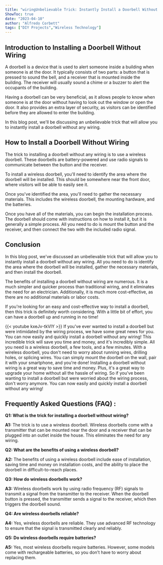 ```yaml
---
title: "wiringUnbelievable Trick: Instantly Install a Doorbell Without Any Wiring!"
ShowToc: true 
date: "2023-04-10"
author: "Alfredo Corbett" 
tags: ["DIY Projects","Wireless Technology"]
---
```

## Introduction to Installing a Doorbell Without Wiring

A doorbell is a device that is used to alert someone inside a building when someone is at the door. It typically consists of two parts: a button that is pressed to sound the bell, and a receiver that is mounted inside the building. The receiver will usually sound a chime or a buzzer to alert the occupants of the building. 

Having a doorbell can be very beneficial, as it allows people to know when someone is at the door without having to look out the window or open the door. It also provides an extra layer of security, as visitors can be identified before they are allowed to enter the building. 

In this blog post, we'll be discussing an unbelievable trick that will allow you to instantly install a doorbell without any wiring. 

## How to Install a Doorbell Without Wiring

The trick to installing a doorbell without any wiring is to use a wireless doorbell. These doorbells are battery-powered and use radio signals to communicate between the button and the receiver. 

To install a wireless doorbell, you'll need to identify the area where the doorbell will be installed. This should be somewhere near the front door, where visitors will be able to easily see it.

Once you've identified the area, you'll need to gather the necessary materials. This includes the wireless doorbell, the mounting hardware, and the batteries. 

Once you have all of the materials, you can begin the installation process. The doorbell should come with instructions on how to install it, but it is generally a simple process. All you need to do is mount the button and the receiver, and then connect the two with the included radio signal. 

## Conclusion

In this blog post, we've discussed an unbelievable trick that will allow you to instantly install a doorbell without any wiring. All you need to do is identify the area where the doorbell will be installed, gather the necessary materials, and then install the doorbell. 

The benefits of installing a doorbell without wiring are numerous. It is a much simpler and quicker process than traditional wiring, and it eliminates the need for an electrician. Additionally, it is much more cost-effective, as there are no additional materials or labor costs. 

If you're looking for an easy and cost-effective way to install a doorbell, then this trick is definitely worth considering. With a little bit of effort, you can have a doorbell up and running in no time!

{{< youtube kxeJv-tkVlY >}} 
If you've ever wanted to install a doorbell but were intimidated by the wiring process, we have some great news for you. You can now easily and quickly install a doorbell without any wiring! This incredible trick will save you time and money, and it's incredibly simple. All you need is a wireless doorbell, a few tools, and a few minutes. With a wireless doorbell, you don't need to worry about running wires, drilling holes, or splicing wires. You can simply mount the doorbell on the wall, pair it with your smartphone, and you're done! Installing a doorbell without wiring is a great way to save time and money. Plus, it's a great way to upgrade your home without all the hassle of wiring. So if you've been wanting to install a doorbell but were worried about the wiring process, don't worry anymore. You can now easily and quickly install a doorbell without any wiring!

## Frequently Asked Questions (FAQ) :
**Q1: What is the trick for installing a doorbell without wiring?**

**A1:** The trick is to use a wireless doorbell. Wireless doorbells come with a transmitter that can be mounted near the door and a receiver that can be plugged into an outlet inside the house. This eliminates the need for any wiring.

**Q2: What are the benefits of using a wireless doorbell?**

**A2:** The benefits of using a wireless doorbell include ease of installation, saving time and money on installation costs, and the ability to place the doorbell in difficult-to-reach places.

**Q3: How do wireless doorbells work?**

**A3:** Wireless doorbells work by using radio frequency (RF) signals to transmit a signal from the transmitter to the receiver. When the doorbell button is pressed, the transmitter sends a signal to the receiver, which then triggers the doorbell sound.

**Q4: Are wireless doorbells reliable?**

**A4:** Yes, wireless doorbells are reliable. They use advanced RF technology to ensure that the signal is transmitted clearly and reliably.

**Q5: Do wireless doorbells require batteries?**

**A5:** Yes, most wireless doorbells require batteries. However, some models come with rechargeable batteries, so you don’t have to worry about replacing them.






